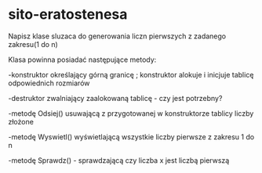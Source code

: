 # sito-eratostenesa
Napisz klase sluzaca do generowania liczn pierwszych z zadanego zakresu(1 do n)

Klasa powinna posiadać następujące metody:

-konstruktor określający górną granicę ; konstruktor alokuje i inicjuje tablicę odpowiednich rozmiarów

-destruktor zwalniający zaalokowaną tablicę - czy jest potrzebny?

-metodę Odsiej() usuwającą z przygotowanej w konstruktorze tablicy liczby złożone

-metodę Wyswietl() wyświetlającą wszystkie liczby pierwsze z zakresu 1 do n

-metodę Sprawdz() - sprawdzającą czy liczba x jest liczbą pierwszą
